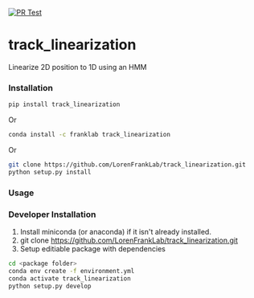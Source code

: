 [![PR Test](https://github.com/LorenFrankLab/track_linearization/actions/workflows/PR-test.yml/badge.svg)](https://github.com/LorenFrankLab/track_linearization/actions/workflows/PR-test.yml)

# track_linearization
Linearize 2D position to 1D using an HMM

### Installation
```bash
pip install track_linearization
```
Or
```bash
conda install -c franklab track_linearization
```
Or
```bash
git clone https://github.com/LorenFrankLab/track_linearization.git
python setup.py install
```

### Usage

### Developer Installation
1. Install miniconda (or anaconda) if it isn't already installed.
2. git clone https://github.com/LorenFrankLab/track_linearization.git
2. Setup editiable package with dependencies
```bash
cd <package folder>
conda env create -f environment.yml
conda activate track_linearization
python setup.py develop
```
